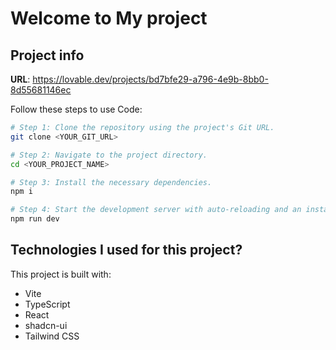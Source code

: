 # Welcome to My project

## Project info

**URL**: https://lovable.dev/projects/bd7bfe29-a796-4e9b-8bb0-8d55681146ec

Follow these steps to use Code:

```sh
# Step 1: Clone the repository using the project's Git URL.
git clone <YOUR_GIT_URL>

# Step 2: Navigate to the project directory.
cd <YOUR_PROJECT_NAME>

# Step 3: Install the necessary dependencies.
npm i

# Step 4: Start the development server with auto-reloading and an instant preview.
npm run dev
```
## Technologies I used for this project?

This project is built with:

- Vite
- TypeScript
- React
- shadcn-ui
- Tailwind CSS
